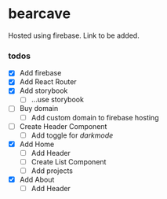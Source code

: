 # bearcave

Hosted using firebase. Link to be added.

### todos

- [x] Add firebase
- [x] Add React Router
- [x] Add storybook
  - [ ] ...use storybook
- [ ] Buy domain
  - [ ] Add custom domain to firebase hosting
- [ ] Create Header Component
  - [ ] Add toggle for _darkmode_
- [x] Add Home
  - [ ] Add Header
  - [ ] Create List Component
  - [ ] Add projects
- [x] Add About
  - [ ] Add Header
